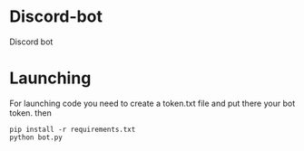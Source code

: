 # Discord-bot
Discord bot

# Launching

For launching code you need to create a token.txt file and put there your bot token.
then
```
pip install -r requirements.txt
python bot.py
```
